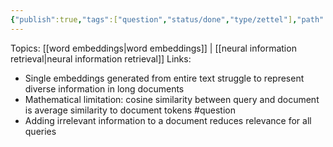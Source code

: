 ```yaml
---
{"publish":true,"tags":["question","status/done","type/zettel"],"path":"2 Zettels/issues with embedding based search.md","permalink":"/2-zettels/issues-with-embedding-based-search/","PassFrontmatter":true}
---
```



Topics: [[word embeddings\|word embeddings]] | [[neural information retrieval\|neural information retrieval]] 
Links:

- Single embeddings generated from entire text struggle to represent diverse information in long documents
- Mathematical limitation: cosine similarity between query and document is average similarity to document tokens #question 
- Adding irrelevant information to a document reduces relevance for all queries